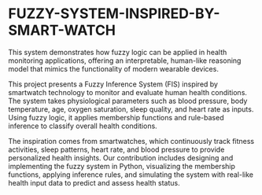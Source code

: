 # FUZZY-SYSTEM-INSPIRED-BY-SMART-WATCH
This system demonstrates how fuzzy logic can be applied in health monitoring applications, offering an interpretable, human-like reasoning model that mimics the functionality of modern wearable devices.

This project presents a Fuzzy Inference System (FIS) inspired by smartwatch technology to monitor and evaluate human health conditions. The system takes physiological parameters such as blood pressure, body temperature, age, oxygen saturation, sleep quality, and heart rate as inputs. Using fuzzy logic, it applies membership functions and rule-based inference to classify overall health conditions.

The inspiration comes from smartwatches, which continuously track fitness activities, sleep patterns, heart rate, and blood pressure to provide personalized health insights. Our contribution includes designing and implementing the fuzzy system in Python, visualizing the membership functions, applying inference rules, and simulating the system with real-like health input data to predict and assess health status.
